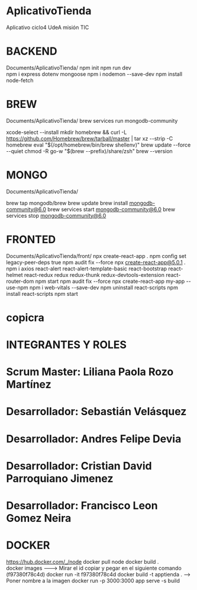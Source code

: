 # AplicativoTienda
Aplicativo ciclo4 UdeA misión TIC

# BACKEND
Documents/AplicativoTienda/
npm init
npm run dev  
npm i express dotenv mongoose
npm i nodemon --save-dev
npm install node-fetch
<!-- Correr servidor bases de datos -->

# BREW
Documents/AplicativoTienda/
brew services run mongodb-community  
<!-- Install and update brew -->
xcode-select --install
mkdir homebrew && curl -L https://github.com/Homebrew/brew/tarball/master | tar xz --strip -C homebrew
eval "$(/opt/homebrew/bin/brew shellenv)"
brew update --force --quiet
chmod -R go-w "$(brew --prefix)/share/zsh"
brew --version
 
 # MONGO
 Documents/AplicativoTienda/
<!-- Install and update mongodb  -->
brew tap mongodb/brew
brew update
brew install mongodb-community@6.0
brew services start mongodb-community@6.0
brew services stop mongodb-community@6.0

# FRONTED 
Documents/AplicativoTienda/front/
npx create-react-app .
npm config set legacy-peer-deps true
npm audit fix --force 
npx create-react-app@5.0.1 .    
npm i axios react-alert react-alert-template-basic react-bootstrap react-helmet react-redux redux redux-thunk redux-devtools-extension react-router-dom 
npm start
npm audit fix --force 
npx create-react-app my-app --use-npm
npm i web-vitals --save-dev
npm uninstall react-scripts 
npm install react-scripts
npm start
# copicra

# INTEGRANTES Y ROLES


# Scrum Master: Liliana Paola Rozo Martínez
# Desarrollador: Sebastián Velásquez 
# Desarrollador: Andres Felipe Devia
# Desarrollador: Cristian David Parroquiano Jimenez
# Desarrollador: Francisco Leon Gomez Neira


# DOCKER
https://hub.docker.com/_/node
docker pull node 
docker build .    
docker images  ---> Mirar el id copiar y pegar en el siguiente comando (f97380f78c4d)
docker run -it f97380f78c4d
docker build -t apptienda .  --> Poner nombre a la imagen 
docker run  -p 3000:3000 app serve -s build